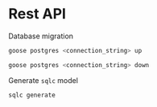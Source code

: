 # Rest API

Database migration
```bash
goose postgres <connection_string> up
```
```bash
goose postgres <connection_string> down
```
Generate `sqlc` model
```bash
sqlc generate
```